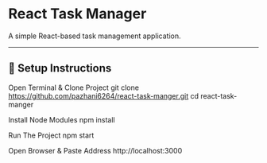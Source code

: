 # React Task Manager

A simple React-based task management application.

---

## 🚀 Setup Instructions

Open Terminal & Clone Project 
git clone https://github.com/pazhani6264/react-task-manger.git
cd react-task-manger

Install Node Modules 
npm install

Run The Project 
npm start

Open Browser & Paste Address 
http://localhost:3000
